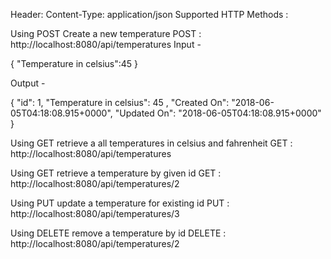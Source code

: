 
Header:
Content-Type: application/json
Supported HTTP Methods :
 
Using POST Create a new temperature
POST   : http://localhost:8080/api/temperatures
Input -

{
	"Temperature in celsius":45
}

Output -

{
   "id": 1,
	 "Temperature in celsius": 45 ,
   "Created On": "2018-06-05T04:18:08.915+0000",
   "Updated On": "2018-06-05T04:18:08.915+0000"
}

Using GET retrieve a all temperatures in celsius and fahrenheit
GET    : http://localhost:8080/api/temperatures

Using GET retrieve a temperature by given id
GET    : http://localhost:8080/api/temperatures/2

Using PUT update a temperature for existing id
PUT    : http://localhost:8080/api/temperatures/3

Using DELETE remove a temperature by id
DELETE : http://localhost:8080/api/temperatures/2
 
 

 
 

 

















